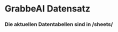 






















































































































































































































































































































































































# GrabbeAI Datensatz





### Die aktuellen Datentabellen sind in /sheets/



